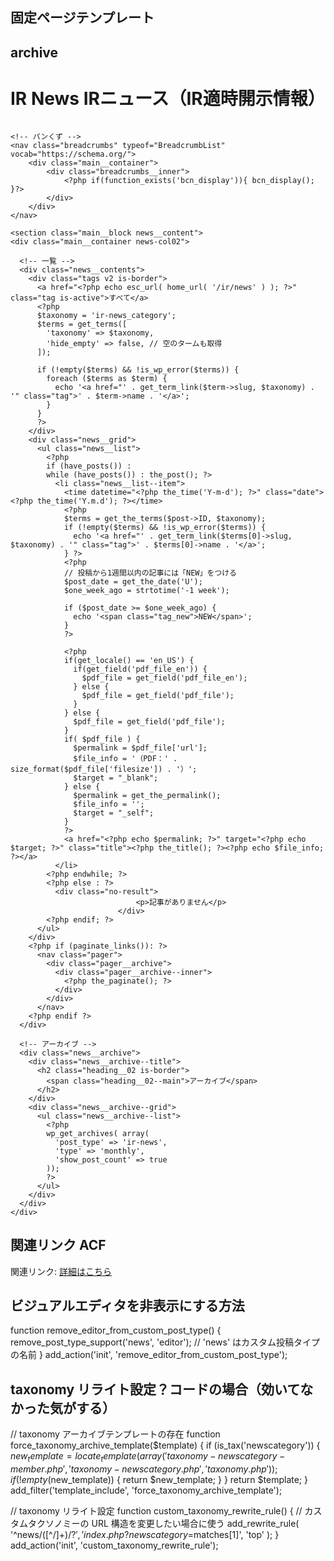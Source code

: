 <!-- 通常投稿の場合<?php get_header(); ?>
<h1>お知らせ一覧のページです</h1>

<?php if (have_posts()) : ?>
    <ul>
        <?php while (have_posts()) : the_post(); ?>
            <li>
                <a href="<?php the_permalink(); ?>"><?php the_title(); ?></a>
                <p><?php the_excerpt(); ?></p>
            </li>
        <?php endwhile; ?>
    </ul>

    <?php the_posts_pagination(); ?>

<?php else : ?>
    <p>ニュースがありません。</p>
<?php endif; ?>

<?php get_footer(); ?> -->

## 固定ページテンプレート

<?php

/**
 * Template Name: page-news
 * Description: This is the template
 */

get_header();
?>

<!-- <?php
/*******************************************
 * archive
 *******************************************/
// テーマディレクトリ
$theme_url = get_template_directory_uri();
get_header();
?> -->

## archive

<?php
/*******************************************
 * archive
 *******************************************/
// テーマディレクトリ
$theme_url = get_template_directory_uri();
get_header();
?>
 <!-- ヘッダ画像 -->
 <div class="main__headline main__container">
		<div class="main__headline--text">
			<h1 class="main__headline--title">
				<span class="sub">IR News</span>
				<span class="title">IRニュース（IR適時開示情報）</span>
			</h1>
		</div>
		<figure class="main__headline--image w-100">
			<img src="<?php echo $theme_url; ?>/images/ir/headline_pc.jpg" alt="">
		</figure>
	</div>
		
	<!-- パンくず -->
	<nav class="breadcrumbs" typeof="BreadcrumbList" vocab="https://schema.org/">
		<div class="main__container">
			<div class="breadcrumbs__inner">
				<?php if(function_exists('bcn_display')){ bcn_display(); }?>
			</div>
		</div>
	</nav>

    <section class="main__block news__content">
    <div class="main__container news-col02">

      <!-- 一覧 -->
      <div class="news__contents">
        <div class="tags v2 is-border">
          <a href="<?php echo esc_url( home_url( '/ir/news' ) ); ?>" class="tag is-active">すべて</a>
          <?php
          $taxonomy = 'ir-news_category';
          $terms = get_terms([
            'taxonomy' => $taxonomy,
            'hide_empty' => false, // 空のタームも取得
          ]);

          if (!empty($terms) && !is_wp_error($terms)) {
            foreach ($terms as $term) {
              echo '<a href="' . get_term_link($term->slug, $taxonomy) . '" class="tag">' . $term->name . '</a>';
            }
          }
          ?>
        </div>
        <div class="news__grid">
          <ul class="news__list">
            <?php
            if (have_posts()) :
            while (have_posts()) : the_post(); ?>
              <li class="news__list--item">
                <time datetime="<?php the_time('Y-m-d'); ?>" class="date"><?php the_time('Y.m.d'); ?></time>
                <?php
                $terms = get_the_terms($post->ID, $taxonomy);
                if (!empty($terms) && !is_wp_error($terms)) {
                  echo '<a href="' . get_term_link($terms[0]->slug, $taxonomy) . '" class="tag">' . $terms[0]->name . '</a>';
                } ?>
                <?php
                // 投稿から1週間以内の記事には「NEW」をつける
                $post_date = get_the_date('U');
                $one_week_ago = strtotime('-1 week');

                if ($post_date >= $one_week_ago) {
                  echo '<span class="tag_new">NEW</span>';
                }
                ?>

                <?php
                if(get_locale() == 'en_US') {
                  if(get_field('pdf_file_en')) {
                    $pdf_file = get_field('pdf_file_en');
                  } else {
                    $pdf_file = get_field('pdf_file');
                  }
                } else {
                  $pdf_file = get_field('pdf_file');
                }
                if( $pdf_file ) {
                  $permalink = $pdf_file['url'];
                  $file_info = '（PDF：' . size_format($pdf_file['filesize']) . '）';
                  $target = "_blank";
                } else {
                  $permalink = get_the_permalink();
                  $file_info = '';
                  $target = "_self";
                }
                ?>
                <a href="<?php echo $permalink; ?>" target="<?php echo $target; ?>" class="title"><?php the_title(); ?><?php echo $file_info; ?></a>
              </li>
            <?php endwhile; ?>
            <?php else : ?>
              <div class="no-result">
    							<p>記事がありません</p>
    						</div>
            <?php endif; ?>
          </ul>
        </div>
        <?php if (paginate_links()): ?>
          <nav class="pager">
            <div class="pager__archive">
              <div class="pager__archive--inner">
                <?php the_paginate(); ?>
              </div>
            </div>
          </nav>
        <?php endif ?>
      </div>

      <!-- アーカイブ -->
      <div class="news__archive">
        <div class="news__archive--title">
          <h2 class="heading__02 is-border">
            <span class="heading__02--main">アーカイブ</span>
          </h2>
        </div>
        <div class="news__archive--grid">
          <ul class="news__archive--list">
            <?php
            wp_get_archives( array(
              'post_type' => 'ir-news',
              'type' => 'monthly',
              'show_post_count' => true
            ));
            ?>
          </ul>
        </div>
      </div>
    </div>

  </section>
<?php get_footer(); ?>

## 関連リンク ACF

<p>関連リンク: <a href="<?php the_field('related_link'); ?>" target="_blank">詳細はこちら</a></p>

## ビジュアルエディタを非表示にする方法

function remove_editor_from_custom_post_type() {
remove_post_type_support('news', 'editor'); // 'news' はカスタム投稿タイプの名前
}
add_action('init', 'remove_editor_from_custom_post_type');

## taxonomy リライト設定？コードの場合（効いてなかった気がする）

// taxonomy アーカイブテンプレートの存在
function force_taxonomy_archive_template($template)
{
    if (is_tax('newscategory')) {
        $new_template = locate_template(array('taxonomy-newscategory-member.php', 'taxonomy-newscategory.php', 'taxonomy.php'));
        if (!empty($new_template)) {
return $new_template;
}
}
return $template;
}
add_filter('template_include', 'force_taxonomy_archive_template');

// taxonomy リライト設定
function custom_taxonomy_rewrite_rule()
{
// カスタムタクソノミーの URL 構造を変更したい場合に使う
add_rewrite_rule(
'^news/([^/]+)/?$',
        'index.php?newscategory=$matches[1]',
'top'
);
}
add_action('init', 'custom_taxonomy_rewrite_rule');
